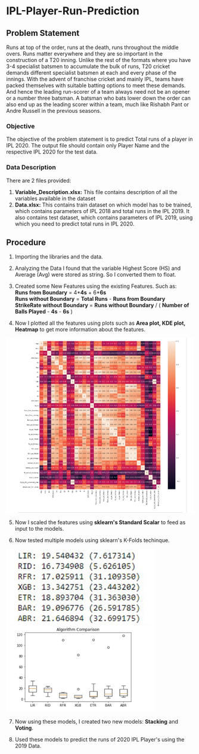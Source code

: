# IPL-Player-Run-Prediction

## Problem Statement
Runs at top of the order, runs at the death, runs throughout the middle overs. Runs matter everywhere and they are so important in the construction of a T20 inning. Unlike the rest of the formats where you have 3-4 specialist batsmen to accumulate the bulk of runs, T20 cricket demands different specialist batsmen at each and every phase of the innings. With the advent of franchise cricket and mainly IPL, teams have packed themselves with suitable batting options to meet these demands. And hence the leading run-scorer of a team always need not be an opener or a number three batsman. A batsman who bats lower down the order can also end up as the leading scorer within a team, much like Rishabh Pant or Andre Russell in the previous seasons.

### Objective
The objective of the problem statement is to predict Total runs of a player in IPL 2020. The output file should contain only Player Name and the respective IPL 2020 for the test data.

### Data Description
There are 2 files provided:
1. **Variable_Description.xlsx:**
This file contains description of all the variables available in the dataset
2. **Data.xlsx:**
This contains train dataset on which model has to be trained, which contains parameters of IPL 2018 and total runs in the IPL 2019. It also contains test dataset, which contains parameters of IPL 2019, using which you need to predict total runs in IPL 2020.


## Procedure
1. Importing the libraries and the data.

2. Analyzing the Data I found that the variable Highest Score (HS) and Average (Avg) were stored as string. So I converted them to float.

3. Created some New Features using the existing Features. Such as:<br>
**Runs from Boundary** = 4\***4s** + 6\***6s**<br>
**Runs without Boundary** = **Total Runs** - **Runs from Boundary**<br>
**StrikeRate without Boundary** = **Runs without Boundary** / ( **Number of Balls Played** - **4s** - **6s** )<br>

4. Now I plotted all the features using plots such as **Area plot, KDE plot, Heatmap**  to get more information about the features.
<img src="Heatmap.png" width="800" >

5. Now I scaled the features using **sklearn's Standard Scalar** to feed as input to the models.

6. Now tested multiple models using sklearn's K-Folds techinque.

<img src="Model_Results.png" width="400" > <img src="Model_result_plot.png" width="400" >

7. Now using these models, I created two new models: **Stacking** and **Voting**.

8. Used these models to predict the runs of 2020 IPL Player's using the 2019 Data.
